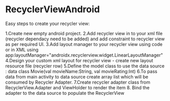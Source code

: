 # RecyclerViewAndroid
 
Easy steps to create your recycler view:

1.Create new empty android project. 
2.Add recycler view in to your xml file (recycler dependacy need to be added) and add constraint to recycler view as per required UI. 
3.Add layout manager to your recycler view using code or in XML using  app:layoutManager="androidx.recyclerview.widget.LinearLayoutManager"
4.Design your custom xml layout for recycler view - create new layout resource file (recycler row)
5.Define the model class to use the data source : data class Movie(val movieName:String, val movieRating:Int)
6.To pass data from main activity to data source create array list which will be consumed by Recycler Adapter.
7.Create recycler adapter class from RecyclerView.Adapter and ViewHolder to render the item
8. Bind the adapter to the data source to populate the RecyclerView
